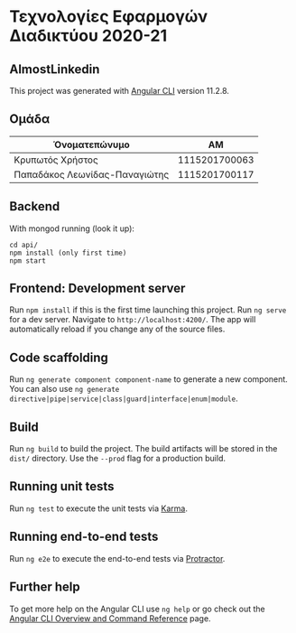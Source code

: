# Τεχνολογίες Εφαρμογών Διαδικτύου 2020-21

## AlmostLinkedin

This project was generated with [Angular CLI](https://github.com/angular/angular-cli) version 11.2.8.

## Ομάδα

| Όνοματεπώνυμο                 | ΑΜ            |
| ----------------------------- | ------------- |
| Κρυπωτός Χρήστος              | 1115201700063 |
| Παπαδάκος Λεωνίδας-Παναγιώτης | 1115201700117 |

## Backend

With mongod running (look it up):

```
cd api/
npm install (only first time)
npm start
```

## Frontend: Development server

Run `npm install` if this is the first time launching this project.
Run `ng serve` for a dev server. Navigate to `http://localhost:4200/`. The app will automatically reload if you change any of the source files.

## Code scaffolding

Run `ng generate component component-name` to generate a new component. You can also use `ng generate directive|pipe|service|class|guard|interface|enum|module`.

## Build

Run `ng build` to build the project. The build artifacts will be stored in the `dist/` directory. Use the `--prod` flag for a production build.

## Running unit tests

Run `ng test` to execute the unit tests via [Karma](https://karma-runner.github.io).

## Running end-to-end tests

Run `ng e2e` to execute the end-to-end tests via [Protractor](http://www.protractortest.org/).

## Further help

To get more help on the Angular CLI use `ng help` or go check out the [Angular CLI Overview and Command Reference](https://angular.io/cli) page.

